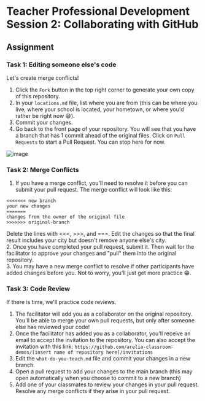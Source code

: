 # Teacher Professional Development Session 2: Collaborating with GitHub

## Assignment

### Task 1: Editing someone else's code
Let's create merge conflicts!

1. Click the `Fork` button in the top right corner to generate your own copy of this repository.
2. In your `locations.md` file, list where you are from (this can be where you live, where your school is located, your hometown, or where you'd rather be right now 😄).
3. Commit your changes.
4. Go back to the front page of your repository. You will see that you have a branch that has 1 commit ahead of the original files. Click on `Pull Requests` to start a Pull Request. You can stop here for now.

![image](https://user-images.githubusercontent.com/62277385/95261133-749daa00-07ef-11eb-8df0-fe93174b1509.png)


### Task 2: Merge Conflicts
1. If you have a merge conflict, you'll need to resolve it before you can submit your pull request. The merge conflict will look like this:

```
<<<<<<< new branch
your new changes
=======
changes from the owner of the original file
>>>>>>> original-branch
```

Delete the lines with <<<, >>>, and ===. Edit the changes so that the final result includes your city but doesn't remove anyone else's city.  
2. Once you have completed your pull request, submit it. Then wait for the facilitator to approve your changes and "pull" them into the original repository.   
3. You may have a new merge conflict to resolve if other participants have added changes before you. Not to worry, you'll just get more practice 😁.

### Task 3: Code Review
If there is time, we'll practice code reviews.

1. The facilitator will add you as a collaborator on the original repository. You'll be able to merge your own pull requests, but only after someone else has reviewed your code!
2. Once the facilitator has added you as a collaborator, you'll receive an email to accept the invitation to the repository. You can also accept the invitation with this link: `https://github.com/arelia-classroom-demos/[insert name of repository here]/invitations`
3. Edit the `what-do-you-teach.md` file and commit your changes in a new branch.
4. Open a pull request to add your changes to the main branch (this may open automatically when you choose to commit to a new branch)
5. Add one of your classmates to review your changes in your pull request. Resolve any merge conflicts if they arise in your pull request.
